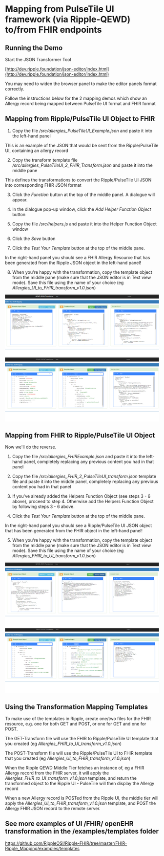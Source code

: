 # Mapping from PulseTile UI framework (via Ripple-QEWD) to/from FHIR endpoints

## Running the Demo

Start the JSON Transformer Tool

[http://dev.ripple.foundation/json-editor/index.html](http://dev.ripple.foundation/json-editor/index.html)

You may need to widen the browser panel to make the editor panels format correctly.

Follow the instructions below for the 2 mapping demos which show an Allergy record being
mapped between PulseTile UI format and FHIR format


## Mapping from Ripple/PulseTile UI Object to FHIR

1) Copy the file */src/allergies_PulseTileUI_Example.json* and paste it into the left-hand panel

This is an example of the JSON that would be sent from the Ripple/PulseTile UI, containing an
allergy record

2) Copy the transform template file */src/allergies_PulseTileUI_2_FHIR_Transform.json* and paste it into the middle pane

This defines the transformations to convert the Ripple/PulseTile UI JSON into corresponding FHIR JSON format

3) Click the *Function* button at the top of the middle panel.  A dialogue will appear.

4) In the dialogue pop-up window, click the *Add Helper Function Object* button

5) Copy the file */src/helpers.js* and paste it into the Helper Function Object window

6) Click the *Save* button

7) Click the *Test Your Template* button at the top of the middle pane.

In the right-hand panel you should see a FHIR Allergy Resource that has been generated from the
Ripple JSON object in the left-hand panel!

8) When you're happy with the transformation, copy the template object from the middle pane (make sure
that the JSON editor is in Text view mode).  Save this file using the name of your choice (eg
*Allergies_UI_to_FHIR_transform_v1.0.json*)


![UI2FHIR](https://github.com/RippleOSI/Ripple-FHIR/blob/master/FHIR-Ripple_Mapping/img/UI2FHIRtransform.PNG "UI 2 FHIR View")
![UI2FHIR Tree View](https://github.com/RippleOSI/Ripple-FHIR/blob/master/FHIR-Ripple_Mapping/img/UI2FHIRtransform_treeView.PNG "UI 2 FHIR Tree View")

## Mapping from FHIR to Ripple/PulseTile UI Object

Now we'll do the reverse.

1) Copy the file */src/allergies_FHIRExample.json* and paste it into the left-hand panel, completely
replacing any previous content you had in that panel

2) Copy the file */src/allergies_FHIR_2_PulseTileUI_transform.json* template file and paste it into the middle panel,
completely replacing any previous content you had in that panel

3) If you've already added the Helpers Function Object (see steps 3 - 6 above), proceed to step 4.  Otherwise
add the Helpers Function Object by following steps 3 - 6 above.

4) Click the *Test Your Template* button at the top of the middle pane.

In the right-hand panel you should see a Ripple/PulseTile UI JSON object that has been generated from the
FHIR object in the left-hand panel!

5) When you're happy with the transformation, copy the template object from the middle pane (make sure
that the JSON editor is in Text view mode).  Save this file using the name of your choice (eg
*Allergies_FHIR_to_UI_transform_v1.0.json*)

![FHIR 2 UI View](https://github.com/RippleOSI/Ripple-FHIR/blob/master/FHIR-Ripple_Mapping/img/FHIR2UItransform.PNG "FHIR 2 UI View")
![FHIR 2 UI Tree View](https://github.com/RippleOSI/Ripple-FHIR/blob/master/FHIR-Ripple_Mapping/img/FHIR2UItransform_treeview.PNG "FHIR 2 UI Tree View")
   
## Using the Transformation Mapping Templates

To make use of the templates in Ripple, create one/two files for the FHIR resource, e.g. one for both GET and POST, or one for GET and one for POST.

The GET-Transform file will use the FHIR to Ripple/PulseTile UI template that you created (eg *Allergies_FHIR_to_UI_transform_v1.0.json*)

The POST-Transform file will use the Ripple/PulseTile UI to FHIR template that you created (eg *Allergies_UI_to_FHIR_transform_v1.0.json*)

When the Ripple QEWD Middle Tier fetches an instance of, eg a FHIR Allergy record from the FHIR server, 
it will apply the *Allergies_FHIR_to_UI_transform_v1.0.json* template, and return the transformed object to 
the Ripple UI - PulseTile will then display the Allergy record

When a new Allergy record is POSTed from the Ripple UI, the middle tier will apply the
*Allergies_UI_to_FHIR_transform_v1.0.json* template, and POST the Allergy FHIR JSON record to the remote server.


## See more examples of UI /FHIR/ openEHR transformation in the /examples/templates folder

https://github.com/RippleOSI/Ripple-FHIR/tree/master/FHIR-Ripple_Mapping/examples/templates

